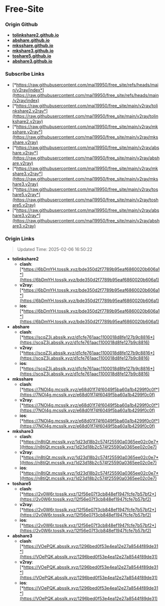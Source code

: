 # Free-Site

### Origin Github

- [**tolinkshare2.github.io**](https://github.com/tolinkshare2/tolinkshare2.github.io)
- [**abshare.github.io**](https://github.com/abshare/abshare.github.io)
- [**mksshare.github.io**](https://github.com/mksshare/mksshare.github.io)
- [**mkshare3.github.io**](https://github.com/mkshare3/mkshare3.github.io)
- [**toshare5.github.io**](https://github.com/toshare5/toshare5.github.io)
- [**abshare3.github.io**](https://github.com/abshare3/abshare3.github.io)

### Subscribe Links

- [*https://raw.githubusercontent.com/mai19950/free_site/refs/heads/main/v2ray/index*](https://raw.githubusercontent.com/mai19950/free_site/refs/heads/main/v2ray/index)
- [*https://raw.githubusercontent.com/mai19950/free_site/main/v2ray/tolinkshare2.v2ray*](https://raw.githubusercontent.com/mai19950/free_site/main/v2ray/tolinkshare2.v2ray)
- [*https://raw.githubusercontent.com/mai19950/free_site/main/v2ray/mksshare.v2ray*](https://raw.githubusercontent.com/mai19950/free_site/main/v2ray/mksshare.v2ray)
- [*https://raw.githubusercontent.com/mai19950/free_site/main/v2ray/abshare.v2ray*](https://raw.githubusercontent.com/mai19950/free_site/main/v2ray/abshare.v2ray)
- [*https://raw.githubusercontent.com/mai19950/free_site/main/v2ray/mkshare3.v2ray*](https://raw.githubusercontent.com/mai19950/free_site/main/v2ray/mkshare3.v2ray)
- [*https://raw.githubusercontent.com/mai19950/free_site/main/v2ray/toshare5.v2ray*](https://raw.githubusercontent.com/mai19950/free_site/main/v2ray/toshare5.v2ray)
- [*https://raw.githubusercontent.com/mai19950/free_site/main/v2ray/abshare3.v2ray*](https://raw.githubusercontent.com/mai19950/free_site/main/v2ray/abshare3.v2ray)

### Origin Links

> Updated Time: 2025-02-06 16:50:22

- **tolinkshare2**
  - **clash**: [*https://6bDmYH.tosslk.xyz/bde350d2f7789b95eaf6860020b606a1*](https://6bDmYH.tosslk.xyz/bde350d2f7789b95eaf6860020b606a1)
  - **v2ray**: [*https://6bDmYH.tosslk.xyz/bde350d2f7789b95eaf6860020b606a1*](https://6bDmYH.tosslk.xyz/bde350d2f7789b95eaf6860020b606a1)
  - **ios**: [*https://6bDmYH.tosslk.xyz/bde350d2f7789b95eaf6860020b606a1*](https://6bDmYH.tosslk.xyz/bde350d2f7789b95eaf6860020b606a1)
- **abshare**
  - **clash**: [*https://scqZ3j.absslk.xyz/d1cfe761aac1100018d8fe127b9c8816*](https://scqZ3j.absslk.xyz/d1cfe761aac1100018d8fe127b9c8816)
  - **v2ray**: [*https://scqZ3j.absslk.xyz/d1cfe761aac1100018d8fe127b9c8816*](https://scqZ3j.absslk.xyz/d1cfe761aac1100018d8fe127b9c8816)
  - **ios**: [*https://scqZ3j.absslk.xyz/d1cfe761aac1100018d8fe127b9c8816*](https://scqZ3j.absslk.xyz/d1cfe761aac1100018d8fe127b9c8816)
- **mksshare**
  - **clash**: [*https://7NOl4g.mcsslk.xyz/e68d01f74f6049f5ba60a1b4299f0c0f*](https://7NOl4g.mcsslk.xyz/e68d01f74f6049f5ba60a1b4299f0c0f)
  - **v2ray**: [*https://7NOl4g.mcsslk.xyz/e68d01f74f6049f5ba60a1b4299f0c0f*](https://7NOl4g.mcsslk.xyz/e68d01f74f6049f5ba60a1b4299f0c0f)
  - **ios**: [*https://7NOl4g.mcsslk.xyz/e68d01f74f6049f5ba60a1b4299f0c0f*](https://7NOl4g.mcsslk.xyz/e68d01f74f6049f5ba60a1b4299f0c0f)
- **mkshare3**
  - **clash**: [*https://n8tiQt.mcsslk.xyz/1d23d18b2c574f25590a0365ee02c0e7*](https://n8tiQt.mcsslk.xyz/1d23d18b2c574f25590a0365ee02c0e7)
  - **v2ray**: [*https://n8tiQt.mcsslk.xyz/1d23d18b2c574f25590a0365ee02c0e7*](https://n8tiQt.mcsslk.xyz/1d23d18b2c574f25590a0365ee02c0e7)
  - **ios**: [*https://n8tiQt.mcsslk.xyz/1d23d18b2c574f25590a0365ee02c0e7*](https://n8tiQt.mcsslk.xyz/1d23d18b2c574f25590a0365ee02c0e7)
- **toshare5**
  - **clash**: [*https://2v0W6r.tosslk.xyz/12f56e07f3cb848ef1947fcfe7b57bf2*](https://2v0W6r.tosslk.xyz/12f56e07f3cb848ef1947fcfe7b57bf2)
  - **v2ray**: [*https://2v0W6r.tosslk.xyz/12f56e07f3cb848ef1947fcfe7b57bf2*](https://2v0W6r.tosslk.xyz/12f56e07f3cb848ef1947fcfe7b57bf2)
  - **ios**: [*https://2v0W6r.tosslk.xyz/12f56e07f3cb848ef1947fcfe7b57bf2*](https://2v0W6r.tosslk.xyz/12f56e07f3cb848ef1947fcfe7b57bf2)
- **abshare3**
  - **clash**: [*https://VOePQK.absslk.xyz/1296bed0f53e4ea12e27a8544f89de31*](https://VOePQK.absslk.xyz/1296bed0f53e4ea12e27a8544f89de31)
  - **v2ray**: [*https://VOePQK.absslk.xyz/1296bed0f53e4ea12e27a8544f89de31*](https://VOePQK.absslk.xyz/1296bed0f53e4ea12e27a8544f89de31)
  - **ios**: [*https://VOePQK.absslk.xyz/1296bed0f53e4ea12e27a8544f89de31*](https://VOePQK.absslk.xyz/1296bed0f53e4ea12e27a8544f89de31)

